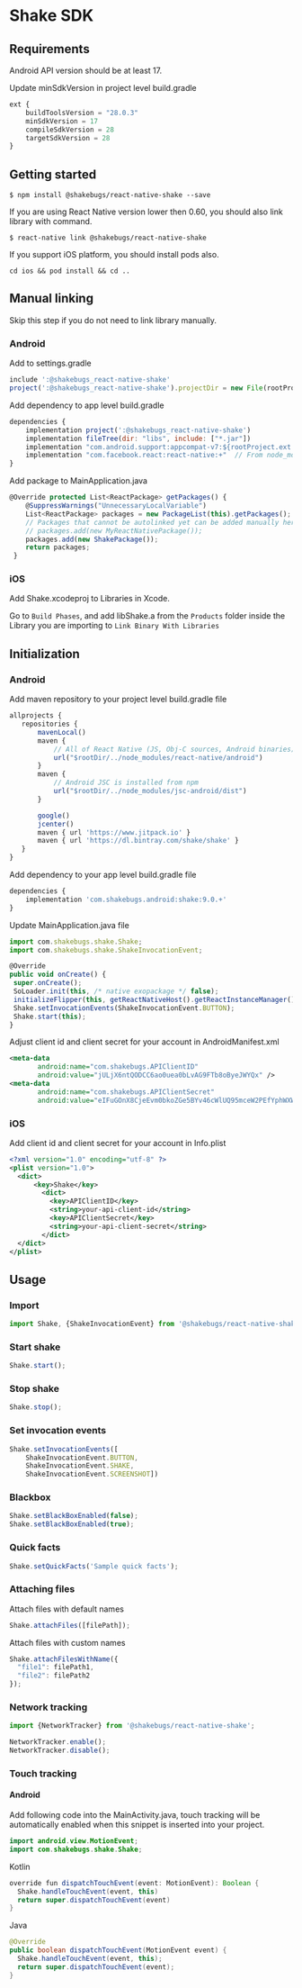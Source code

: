 # Shake SDK

## Requirements
Android API version should be at least 17.

Update minSdkVersion in project level build.gradle 
```javascript
ext {
    buildToolsVersion = "28.0.3"
    minSdkVersion = 17
    compileSdkVersion = 28
    targetSdkVersion = 28
}
```

## Getting started

`$ npm install @shakebugs/react-native-shake --save`

If you are using React Native version lower then 0.60, you should also link library with command.

`$ react-native link @shakebugs/react-native-shake`

If you support iOS platform, you should install pods also.

`cd ios && pod install && cd ..`

## Manual linking
Skip this step if you do not need to link library manually.

### Android

Add to settings.gradle
```javascript
include ':@shakebugs_react-native-shake'
project(':@shakebugs_react-native-shake').projectDir = new File(rootProject.projectDir, '../node_modules/@shakebugs/react-native-shake/android')
```

Add dependency to app level build.gradle
```javascript
dependencies {
    implementation project(':@shakebugs_react-native-shake')
    implementation fileTree(dir: "libs", include: ["*.jar"])
    implementation "com.android.support:appcompat-v7:${rootProject.ext.supportLibVersion}"
    implementation "com.facebook.react:react-native:+"  // From node_modules
}
```

Add package to MainApplication.java
```javascript
@Override protected List<ReactPackage> getPackages() { 
    @SuppressWarnings("UnnecessaryLocalVariable")  
    List<ReactPackage> packages = new PackageList(this).getPackages();
    // Packages that cannot be autolinked yet can be added manually here, for example:
    // packages.add(new MyReactNativePackage());
    packages.add(new ShakePackage());
    return packages;
 } 
```

### iOS
Add Shake.xcodeproj to Libraries in Xcode.

Go to `Build Phases`, and add libShake.a from the `Products` folder inside the Library you are importing to `Link Binary With Libraries` 
## Initialization
### Android
Add maven repository to your project level build.gradle file
```javascript
allprojects {
   repositories {
       mavenLocal()
       maven {
           // All of React Native (JS, Obj-C sources, Android binaries) is installed from npm
           url("$rootDir/../node_modules/react-native/android")
       }
       maven {
           // Android JSC is installed from npm
           url("$rootDir/../node_modules/jsc-android/dist")
       }

       google()
       jcenter()
       maven { url 'https://www.jitpack.io' }
       maven { url 'https://dl.bintray.com/shake/shake' }
   }
}
```
Add dependency to your app level build.gradle file
```javascript
dependencies {
    implementation 'com.shakebugs.android:shake:9.0.+'
}
```

Update MainApplication.java file
```javascript
import com.shakebugs.shake.Shake;
import com.shakebugs.shake.ShakeInvocationEvent;
```
```javascript
@Override
public void onCreate() {
 super.onCreate();
 SoLoader.init(this, /* native exopackage */ false);
 initializeFlipper(this, getReactNativeHost().getReactInstanceManager());
 Shake.setInvocationEvents(ShakeInvocationEvent.BUTTON);
 Shake.start(this);
}
```
Adjust client id and client secret for your account in AndroidManifest.xml
```xml
<meta-data
       android:name="com.shakebugs.APIClientID"
       android:value="jULjX6ntQODCC6ao0uea0bLvAG9FTb8oByeJWYQx" />
<meta-data
       android:name="com.shakebugs.APIClientSecret"
       android:value="eIFuGOnX8CjeEvm0bkoZGe5BYv46cWlUQ95mceW2PEfYphWXW3oyNAJ" />
```
### iOS
Add client id and client secret for your account in Info.plist
```xml
<?xml version="1.0" encoding="utf-8" ?>
<plist version="1.0">
  <dict>
      <key>Shake</key>
        <dict>
          <key>APIClientID</key>
          <string>your-api-client-id</string>
          <key>APIClientSecret</key>
          <string>your-api-client-secret</string>
        </dict>
  </dict>
</plist>
```

## Usage
### Import
```javascript
import Shake, {ShakeInvocationEvent} from '@shakebugs/react-native-shake';
```
### Start shake
```javascript
Shake.start();
```
### Stop shake
```javascript
Shake.stop();
```
### Set invocation events
```javascript
Shake.setInvocationEvents([
    ShakeInvocationEvent.BUTTON,
    ShakeInvocationEvent.SHAKE,
    ShakeInvocationEvent.SCREENSHOT])
```
### Blackbox
```javascript
Shake.setBlackBoxEnabled(false);
Shake.setBlackBoxEnabled(true);
```
### Quick facts
```javascript
Shake.setQuickFacts('Sample quick facts');
```
### Attaching files
Attach files with default names
```javascript
Shake.attachFiles([filePath]);
```
Attach files with custom names
```javascript
Shake.attachFilesWithName({
  "file1": filePath1,
  "file2": filePath2
});
```
### Network tracking
```javascript
import {NetworkTracker} from '@shakebugs/react-native-shake';

NetworkTracker.enable();
NetworkTracker.disable();
```
### Touch tracking
#### Android

Add following code into the MainActivity.java, touch tracking will be automatically enabled when this snippet is inserted into your project.

```java
import android.view.MotionEvent;
import com.shakebugs.shake.Shake;
```
Kotlin
```java
override fun dispatchTouchEvent(event: MotionEvent): Boolean {
  Shake.handleTouchEvent(event, this)
  return super.dispatchTouchEvent(event)
}
```
Java
```java
@Override
public boolean dispatchTouchEvent(MotionEvent event) {
  Shake.handleTouchEvent(event, this);
  return super.dispatchTouchEvent(event);
}
```
